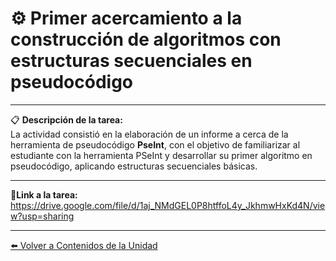 # ⚙️ Primer acercamiento a la construcción de algoritmos con estructuras secuenciales en pseudocódigo

---

📋 **Descripción de la tarea:**  
La actividad consistió en la elaboración de un informe a cerca de la herramienta de pseudocódigo **PseInt**, con el objetivo de familiarizar al estudiante con la herramienta PSeInt y desarrollar su primer algoritmo en pseudocódigo, aplicando estructuras secuenciales básicas. 


---


📝**Link a la tarea:**
https://drive.google.com/file/d/1aj_NMdGEL0P8htffoL4y_JkhmwHxKd4N/view?usp=sharing

---
[⬅️ Volver a Contenidos de la Unidad](../../Introduccion/Contenidos.md)




